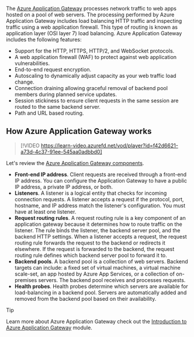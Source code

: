 


The [Azure Application Gateway](/azure/application-gateway/overview) processes network traffic to web apps hosted on a pool of web servers. The processing performed by Azure Application Gateway includes load balancing HTTP traffic and inspecting traffic using a web application firewall. This type of routing is known as application layer (OSI layer 7) load balancing. Azure Application Gateway includes the following features:

- Support for the HTTP, HTTPS, HTTP/2, and WebSocket protocols.
- A web application firewall (WAF) to protect against web application vulnerabilities.
- End-to-end request encryption.
- Autoscaling to dynamically adjust capacity as your web traffic load change.
- Connection draining allowing graceful removal of backend pool members during planned service updates.
- Session stickiness to ensure client requests in the same session are routed to the same backend server. 
- Path and URL based routing. 

## How Azure Application Gateway works

> [!VIDEO https://learn-video.azurefd.net/vod/player?id=f42d6621-a73d-4c37-91ee-545aa0adbbd0]

Let's review the [Azure Application Gateway components](/azure/application-gateway/application-gateway-components).

- **Front-end IP address**. Client requests are received through a front-end IP address. You can configure the Application Gateway to have a public IP address, a private IP address, or both. 
- **Listeners**. A listener is a logical entity that checks for incoming connection requests. A listener accepts a request if the protocol, port, hostname, and IP address match the listener's configuration. You must have at least one listener.
- **Request routing rules**. A request routing rule is a key component of an application gateway because it determines how to route traffic on the listener. The rule binds the listener, the backend server pool, and the backend HTTP settings. When a listener accepts a request, the request routing rule forwards the request to the backend or redirects it elsewhere. If the request is forwarded to the backend, the request routing rule defines which backend server pool to forward it to.
- **Backend pools**. A backend pool is a collection of web servers. Backend targets can include: a fixed set of virtual machines, a virtual machine scale-set, an app hosted by Azure App Services, or a collection of on-premises servers. The backend pool receives and processes requests. 
- **Health probes**. Health probes determine which servers are available for load-balancing in a backend pool. Servers are automatically added and removed from the backend pool based on their availability. 

> [!TIP]
> Learn more about Azure Application Gateway check out the [Introduction to Azure Application Gateway](/training/modules/intro-to-azure-application-gateway/) module.